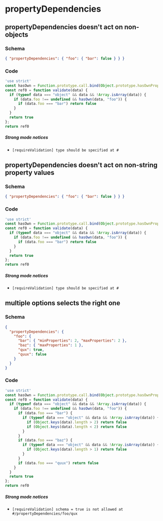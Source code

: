 # propertyDependencies

## propertyDependencies doesn't act on non-objects

### Schema

```json
{ "propertyDependencies": { "foo": { "bar": false } } }
```

### Code

```js
'use strict'
const hasOwn = Function.prototype.call.bind(Object.prototype.hasOwnProperty);
const ref0 = function validate(data) {
  if (typeof data === "object" && data && !Array.isArray(data)) {
    if (data.foo !== undefined && hasOwn(data, "foo")) {
      if (data.foo === "bar") return false
    }
  }
  return true
};
return ref0
```

##### Strong mode notices

 * `[requireValidation] type should be specified at #`


## propertyDependencies doesn't act on non-string property values

### Schema

```json
{ "propertyDependencies": { "foo": { "bar": false } } }
```

### Code

```js
'use strict'
const hasOwn = Function.prototype.call.bind(Object.prototype.hasOwnProperty);
const ref0 = function validate(data) {
  if (typeof data === "object" && data && !Array.isArray(data)) {
    if (data.foo !== undefined && hasOwn(data, "foo")) {
      if (data.foo === "bar") return false
    }
  }
  return true
};
return ref0
```

##### Strong mode notices

 * `[requireValidation] type should be specified at #`


## multiple options selects the right one

### Schema

```json
{
  "propertyDependencies": {
    "foo": {
      "bar": { "minProperties": 2, "maxProperties": 2 },
      "baz": { "maxProperties": 1 },
      "qux": true,
      "quux": false
    }
  }
}
```

### Code

```js
'use strict'
const hasOwn = Function.prototype.call.bind(Object.prototype.hasOwnProperty);
const ref0 = function validate(data) {
  if (typeof data === "object" && data && !Array.isArray(data)) {
    if (data.foo !== undefined && hasOwn(data, "foo")) {
      if (data.foo === "bar") {
        if (typeof data === "object" && data && !Array.isArray(data)) {
          if (Object.keys(data).length > 2) return false
          if (Object.keys(data).length < 2) return false
        }
      }
      if (data.foo === "baz") {
        if (typeof data === "object" && data && !Array.isArray(data)) {
          if (Object.keys(data).length > 1) return false
        }
      }
      if (data.foo === "quux") return false
    }
  }
  return true
};
return ref0
```

##### Strong mode notices

 * `[requireValidation] schema = true is not allowed at #/propertyDependencies/foo/qux`

